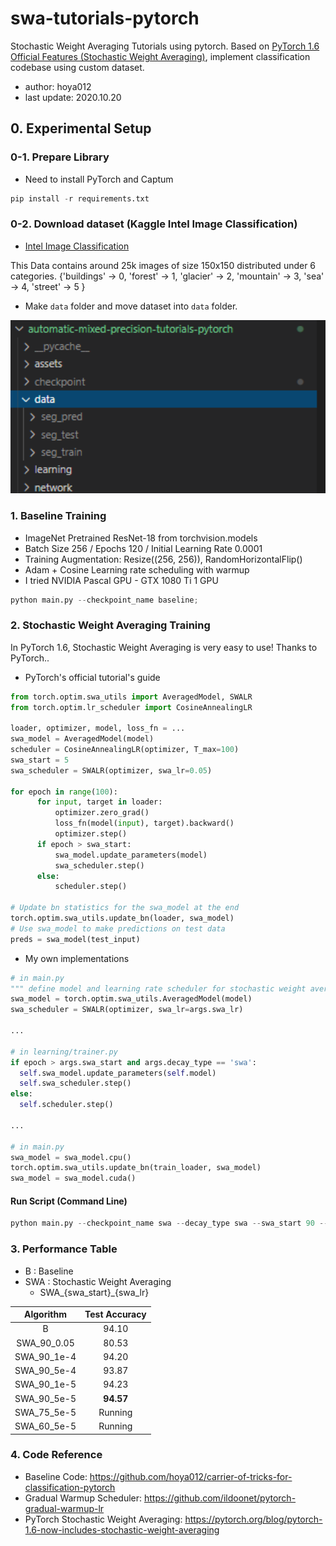 
# swa-tutorials-pytorch
Stochastic Weight Averaging Tutorials using pytorch. Based on [PyTorch 1.6 Official Features (Stochastic Weight Averaging)](https://pytorch.org/blog/pytorch-1.6-now-includes-stochastic-weight-averaging/), implement classification codebase using custom dataset.

- author: hoya012  
- last update: 2020.10.20

## 0. Experimental Setup 
### 0-1. Prepare Library
- Need to install PyTorch and Captum

```python
pip install -r requirements.txt
```

### 0-2. Download dataset (Kaggle Intel Image Classification)

- [Intel Image Classification](https://www.kaggle.com/puneet6060/intel-image-classification/)

This Data contains around 25k images of size 150x150 distributed under 6 categories.
{'buildings' -> 0,
'forest' -> 1,
'glacier' -> 2,
'mountain' -> 3,
'sea' -> 4,
'street' -> 5 }

- Make `data` folder and move dataset into `data` folder.

<p align="center">
  <img width="1200" src="/assets/data_folder.PNG">
</p>

### 1. Baseline Training 
- ImageNet Pretrained ResNet-18 from torchvision.models
- Batch Size 256 / Epochs 120 / Initial Learning Rate 0.0001
- Training Augmentation: Resize((256, 256)), RandomHorizontalFlip()
- Adam + Cosine Learning rate scheduling with warmup
- I tried NVIDIA Pascal GPU - GTX 1080 Ti 1 GPU

```python
python main.py --checkpoint_name baseline;
```

### 2. Stochastic Weight Averaging Training 

In PyTorch 1.6, Stochastic Weight Averaging is very easy to use! Thanks to PyTorch..

- PyTorch's official tutorial's guide
```python
from torch.optim.swa_utils import AveragedModel, SWALR
from torch.optim.lr_scheduler import CosineAnnealingLR

loader, optimizer, model, loss_fn = ...
swa_model = AveragedModel(model)
scheduler = CosineAnnealingLR(optimizer, T_max=100)
swa_start = 5
swa_scheduler = SWALR(optimizer, swa_lr=0.05)

for epoch in range(100):
      for input, target in loader:
          optimizer.zero_grad()
          loss_fn(model(input), target).backward()
          optimizer.step()
      if epoch > swa_start:
          swa_model.update_parameters(model)
          swa_scheduler.step()
      else:
          scheduler.step()

# Update bn statistics for the swa_model at the end
torch.optim.swa_utils.update_bn(loader, swa_model)
# Use swa_model to make predictions on test data 
preds = swa_model(test_input)
```

- My own implementations
```python
# in main.py
""" define model and learning rate scheduler for stochastic weight averaging """
swa_model = torch.optim.swa_utils.AveragedModel(model)
swa_scheduler = SWALR(optimizer, swa_lr=args.swa_lr)

...  

# in learning/trainer.py
if epoch > args.swa_start and args.decay_type == 'swa':
  self.swa_model.update_parameters(self.model)
  self.swa_scheduler.step()
else:
  self.scheduler.step()

...

# in main.py
swa_model = swa_model.cpu()
torch.optim.swa_utils.update_bn(train_loader, swa_model)
swa_model = swa_model.cuda() 
```

#### Run Script (Command Line)
```python
python main.py --checkpoint_name swa --decay_type swa --swa_start 90 --swa_lr 5e-5;
```

### 3. Performance Table
- B : Baseline
- SWA : Stochastic Weight Averaging
    - SWA_{swa_start}_{swa_lr}

|   Algorithm  | Test Accuracy |  
|:------------:|:-------------:|  
|      B       |      94.10    |  
|  SWA_90_0.05 |      80.53    |  
|  SWA_90_1e-4 |      94.20    |  
|  SWA_90_5e-4 |      93.87    |  
|  SWA_90_1e-5 |      94.23    |  
|  SWA_90_5e-5 |    **94.57**  |  
|  SWA_75_5e-5 |     Running   |  
|  SWA_60_5e-5 |     Running   |  

### 4. Code Reference
- Baseline Code: https://github.com/hoya012/carrier-of-tricks-for-classification-pytorch
- Gradual Warmup Scheduler: https://github.com/ildoonet/pytorch-gradual-warmup-lr
- PyTorch Stochastic Weight Averaging: https://pytorch.org/blog/pytorch-1.6-now-includes-stochastic-weight-averaging
